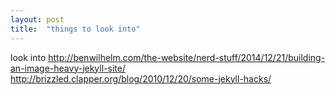 ```yaml
---
layout: post
title:  "things to look into"
---
```

look into http://benwilhelm.com/the-website/nerd-stuff/2014/12/21/building-an-image-heavy-jekyll-site/
http://brizzled.clapper.org/blog/2010/12/20/some-jekyll-hacks/